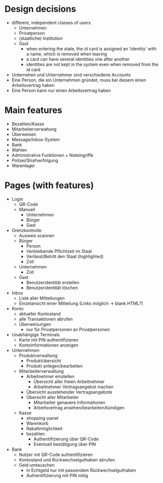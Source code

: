 # Design decisions

-   different, independent classes of users
    -   Unternehmen
    -   Privatperson
    -   (staatliche) Institution
    -   Gast
        - when entering the state, the id card is assigned an 'identity' with a name, which is removed when leaving
        - a card can have several identities one after another
        - identities are not kept in the system even when removed from the id card
-   Unternehen und Unternehmer sind verschiedene Accounts
-   Eine Person, die ein Unternehmen gründet, muss bei diesem einen Arbeitsvertrag haben
-   Eine Person kann nur einen Arbeitsvertrag haben

# Main features

-   Bezahlen/Kasse
-   Mitarbeiterverwaltung
-   Überweisen
-   Message/Inbox-System
-   Bank
-   Wahlen
-   Administrative Funktionen + Noteingriffe
-   Polizei/Strafverfolgung
-   Warenlager

# Pages (with features)

- Login
    - QR-Code
    -   Manuell
        - Unternehmen
        - Bürger
        - Gast
- Grenzkontrolle
    - Ausweis scannen
    - Bürger
        - Person
        - Verbleibende Pflichtzeit im Staat
        - Verlässt/Betritt den Staat (highlighted)
        - Zoll
    - Unternehmen
        - Zoll
    - Gast
        - Benutzeridentität erstellen
        - Benutzeridentität löschen
- Inbox
    - Liste aller Mitteilungen
    - Einzelansicht einer Mitteilung (Links möglich -> blank HTML?)
-   Konto
    -   aktueller Kontostand
    -   alle Transaktionen abrufen
    -   Überweisungen
        -   nur für Privatpersonen an Privatpersonen
-   Unabhängige Terminals
    -   Karte mit PIN authentifizieren
    -   Kontoinformationen anzeigen
-   Unternehmen
    -   Produktverwaltung
        -   Produktübersicht
        -   Produkt anlegen/bearbeiten
    -   Mitarbeiterverwaltung
        -   Arbeitnehmer einstellen
            -   Übersicht aller freien Arbeitnehmer
            -   Arbeitnehmer Vertragsangebot machen
        -   Übersicht ausstehender Vertragsangebote
        -   Übersicht aller Mitarbeiter
            -   Mitarbeiter genauere Informationen
            -   Arbeitsvertrag ansehen/bearbeiten/kündigen
    -   Kasse
        -   shopping-panel
        -   Warenkorb
        -   Rabattmöglichkeit
        -   bezahlen
            -   Authentifizierung über QR-Code
            -   Eventuell bestätigung über PIN
-   Bank
    -   Nutzer mit QR-Code authentifizieren
    -   Kontostand und Rückwechselguthaben abrufen
    -   Geld umtauschen
        -   In Echtgeld nur mit passendem Rückwechselguthaben
        -   Authentifizierung mit PIN nötig
